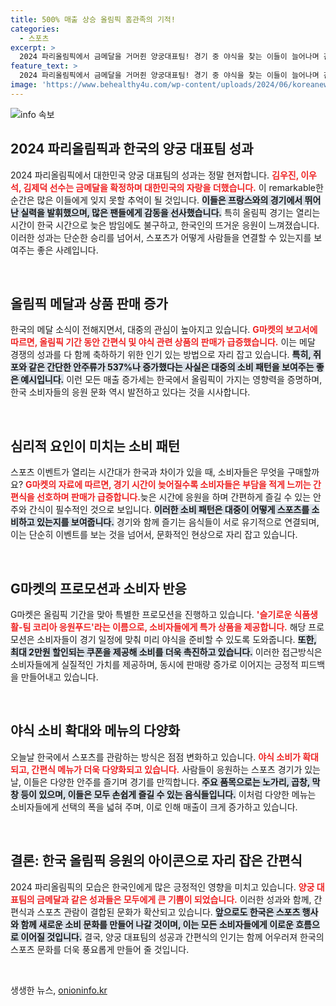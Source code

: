 ```yaml
---
title: 500% 매출 상승 올림픽 홈관족의 기적!
categories:
  - 스포츠
excerpt: >
  2024 파리올림픽에서 금메달을 거머쥔 양궁대표팀! 경기 중 야식을 찾는 이들이 늘어나며 간편식과 안주 매출이 폭발적으로 증가하고 있다. 특히 쥐포는 무려 537% 급증! 소비자들의 선택까지 사로잡은 올림픽 특수 현상, 그 이면을 들여다보자!
feature_text: >
  2024 파리올림픽에서 금메달을 거머쥔 양궁대표팀! 경기 중 야식을 찾는 이들이 늘어나며 간편식과 안주 매출이 폭발적으로 증가하고 있다. 특히 쥐포는 무려 537% 급증! 소비자들의 선택까지 사로잡은 올림픽 특수 현상, 그 이면을 들여다보자!
image: 'https://www.behealthy4u.com/wp-content/uploads/2024/06/koreanews.jpg'
---
```


<p><img src="https://www.behealthy4u.com/wp-content/uploads/2024/06/koreanews.jpg" alt="info 속보" /></p>

<h2 data-ke-size="size26">2024 파리올림픽과 한국의 양궁 대표팀 성과</h2>

<p data-ke-size="size16">2024 파리올림픽에서 대한민국 양궁 대표팀의 성과는 정말 현저합니다. <b><span style="color: #ee2323;">김우진, 이우석, 김제덕 선수는 금메달을 확정하며 대한민국의 자랑을 더했습니다.</span></b> 이 remarkable한 순간은 많은 이들에게 잊지 못할 추억이 될 것입니다. <b><span style="background-color: #21538527;">이들은 프랑스와의 경기에서 뛰어난 실력을 발휘했으며, 많은 팬들에게 감동을 선사했습니다.</span></b> 특히 올림픽 경기는 열리는 시간이 한국 시간으로 늦은 밤임에도 불구하고, 한국인의 뜨거운 응원이 느껴졌습니다. 이러한 성과는 단순한 승리를 넘어서, 스포츠가 어떻게 사람들을 연결할 수 있는지를 보여주는 좋은 사례입니다.</p>

<p data-ke-size="size16">&nbsp;</p>

<h2 data-ke-size="size26">올림픽 메달과 상품 판매 증가</h2>

<p data-ke-size="size16">한국의 메달 소식이 전해지면서, 대중의 관심이 높아지고 있습니다. <b><span style="color: #ee2323;">G마켓의 보고서에 따르면, 올림픽 기간 동안 간편식 및 야식 관련 상품의 판매가 급증했습니다.</span></b> 이는 메달 경쟁의 성과를 다 함께 축하하기 위한 인기 있는 방법으로 자리 잡고 있습니다. <b><span style="background-color: #21538527;">특히, 쥐포와 같은 간단한 안주류가 537%나 증가했다는 사실은 대중의 소비 패턴을 보여주는 좋은 예시입니다.</span></b> 이런 모든 매출 증가세는 한국에서 올림픽이 가지는 영향력을 증명하며, 한국 소비자들의 응원 문화 역시 발전하고 있다는 것을 시사합니다.</p>

<p data-ke-size="size16">&nbsp;</p>

<h2 data-ke-size="size26">심리적 요인이 미치는 소비 패턴</h2>

<p data-ke-size="size16">스포츠 이벤트가 열리는 시간대가 한국과 차이가 있을 때, 소비자들은 무엇을 구매할까요? <b><span style="color: #ee2323;">G마켓의 자료에 따르면, 경기 시간이 늦어질수록 소비자들은 부담을 적게 느끼는 간편식을 선호하며 판매가 급증합니다.</span></b>늦은 시간에 응원을 하며 간편하게 즐길 수 있는 안주와 간식이 필수적인 것으로 보입니다. <b><span style="background-color: #21538527;">이러한 소비 패턴은 대중이 어떻게 스포츠를 소비하고 있는지를 보여줍니다.</span></b> 경기와 함께 즐기는 음식들이 서로 유기적으로 연결되며, 이는 단순히 이벤트를 보는 것을 넘어서, 문화적인 현상으로 자리 잡고 있습니다.</p>

<p data-ke-size="size16">&nbsp;</p>

<h2 data-ke-size="size26">G마켓의 프로모션과 소비자 반응</h2>

<p data-ke-size="size16">G마켓은 올림픽 기간을 맞아 특별한 프로모션을 진행하고 있습니다. <b><span style="color: #ee2323;">'슬기로운 식품생활-팀 코리아 응원푸드'라는 이름으로, 소비자들에게 특가 상품을 제공합니다.</span></b> 해당 프로모션은 소비자들이 경기 일정에 맞춰 미리 야식을 준비할 수 있도록 도와줍니다. <b><span style="background-color: #21538527;">또한, 최대 2만원 할인되는 쿠폰을 제공해 소비를 더욱 촉진하고 있습니다.</span></b> 이러한 접근방식은 소비자들에게 실질적인 가치를 제공하며, 동시에 판매량 증가로 이어지는 긍정적 피드백을 만들어내고 있습니다.</p>

<p data-ke-size="size16">&nbsp;</p>

<h2 data-ke-size="size26">야식 소비 확대와 메뉴의 다양화</h2>

<p data-ke-size="size16">오늘날 한국에서 스포츠를 관람하는 방식은 점점 변화하고 있습니다. <b><span style="color: #ee2323;">야식 소비가 확대되고, 간편식 메뉴가 더욱 다양화되고 있습니다.</span></b> 사람들이 응원하는 스포츠 경기가 있는 날, 이들은 다양한 안주를 즐기며 경기를 만끽합니다. <b><span style="background-color: #21538527;">주요 품목으로는 노가리, 곱창, 막창 등이 있으며, 이들은 모두 손쉽게 즐길 수 있는 음식들입니다.</span></b> 이처럼 다양한 메뉴는 소비자들에게 선택의 폭을 넓혀 주며, 이로 인해 매출이 크게 증가하고 있습니다.</p>

<p data-ke-size="size16">&nbsp;</p>

<h2 data-ke-size="size26">결론: 한국 올림픽 응원의 아이콘으로 자리 잡은 간편식</h2>

<p data-ke-size="size16">2024 파리올림픽의 모습은 한국인에게 많은 긍정적인 영향을 미치고 있습니다. <b><span style="color: #ee2323;">양궁 대표팀의 금메달과 같은 성과들은 모두에게 큰 기쁨이 되었습니다.</span></b> 이러한 성과와 함께, 간편식과 스포츠 관람이 결합된 문화가 확산되고 있습니다. <b><span style="background-color: #21538527;">앞으로도 한국은 스포츠 행사와 함께 새로운 소비 문화를 만들어 나갈 것이며, 이는 모든 소비자들에게 이로운 흐름으로 이어질 것입니다.</span></b> 결국, 양궁 대표팀의 성공과 간편식의 인기는 함께 어우러져 한국의 스포츠 문화를 더욱 풍요롭게 만들어 줄 것입니다.</p>

<p data-ke-size="size16">&nbsp;</p>
생생한 뉴스, <a href="https://onioninfo.kr" rel="dofollow">onioninfo.kr</a>


